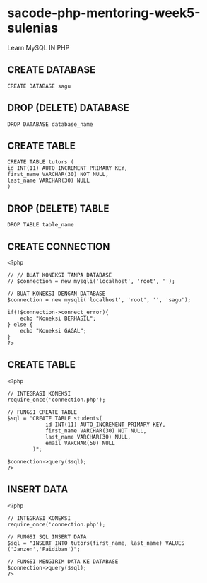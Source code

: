 # sacode-php-mentoring-week5-sulenias
Learn  MySQL IN PHP

## CREATE DATABASE
	CREATE DATABASE sagu

## DROP (DELETE) DATABASE
	DROP DATABASE database_name

## CREATE TABLE
	CREATE TABLE tutors (
	id INT(11) AUTO_INCREMENT PRIMARY KEY,
    first_name VARCHAR(30) NOT NULL,
    last_name VARCHAR(30) NULL 
    )

## DROP (DELETE) TABLE
	DROP TABLE table_name


## CREATE CONNECTION
	<?php 

	// // BUAT KONEKSI TANPA DATABASE
	// $connection = new mysqli('localhost', 'root', '');

	// BUAT KONEKSI DENGAN DATABASE
	$connection = new mysqli('localhost', 'root', '', 'sagu');

	if(!$connection->connect_error){
		echo "Koneksi BERHASIL";
	} else {
		echo "Koneksi GAGAL";
	}
	?>

## CREATE TABLE
	<?php 

	// INTEGRASI KONEKSI
	require_once('connection.php');

	// FUNGSI CREATE TABLE
	$sql = "CREATE TABLE students(
				id INT(11) AUTO_INCREMENT PRIMARY KEY,
				first_name VARCHAR(30) NOT NULL,
				last_name VARCHAR(30) NULL,
				email VARCHAR(50) NULL
			)";
			
	$connection->query($sql);
	?>

## INSERT DATA
	<?php 

	// INTEGRASI KONEKSI
	require_once('connection.php');

	// FUNGSI SQL INSERT DATA
	$sql = "INSERT INTO tutors(first_name, last_name) VALUES ('Janzen','Faidiban')";

	// FUNGSI MENGIRIM DATA KE DATABASE
	$connection->query($sql);
	?>